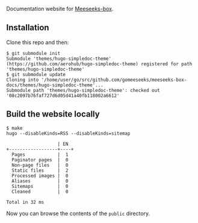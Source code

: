 Documentation website for [Meeseeks-box](https://github.com/gomeeseeks/meeseeks-box).

## Installation

Clone this repo and then:

```
$ git submodule init
Submodule 'themes/hugo-simpledoc-theme' (https://github.com/aerohub/hugo-simpledoc-theme) registered for path 'themes/hugo-simpledoc-theme'
$ git submodule update
Cloning into '/home/user/go/src/github.com/gomeeseeks/meeseeks-box-docs/themes/hugo-simpledoc-theme'...
Submodule path 'themes/hugo-simpledoc-theme': checked out '08c2097b76faf727d6d05d41a40fb118002a6612'
```

## Build the website locally

```
$ make
hugo --disableKinds=RSS --disableKinds=sitemap

                   | EN
+------------------+----+
  Pages            |  1
  Paginator pages  |  0
  Non-page files   |  0
  Static files     |  2
  Processed images |  0
  Aliases          |  0
  Sitemaps         |  0
  Cleaned          |  0

Total in 32 ms
```

Now you can browse the contents of the `public` directory.
